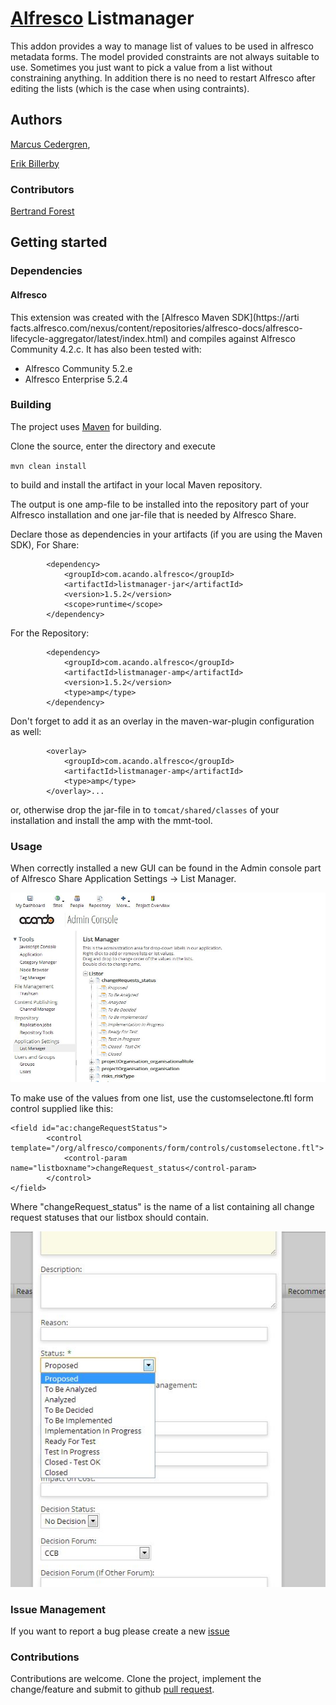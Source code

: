 # [Alfresco](http://www.alfresco.com) Listmanager
This addon provides a way to manage list of values to be used in alfresco metadata forms. The model provided constraints are not 
always suitable to use. Sometimes you just want to pick a value from a list without constraining anything. In addition there is no
need to restart Alfresco after editing the lists (which is the case when using contraints).

## Authors
[Marcus Cedergren](https://github.com/masse),

[Erik Billerby](https://github.com/billerby) 

### Contributors
[Bertrand Forest](https://github.com/bforest)

## Getting started

### Dependencies

#### Alfresco

This extension was created with the [Alfresco Maven SDK](https://arti
facts.alfresco.com/nexus/content/repositories/alfresco-docs/alfresco-lifecycle-aggregator/latest/index.html) and compiles against Alfresco Community 4.2.c. It has also been tested with:

* Alfresco Community 5.2.e
* Alfresco Enterprise 5.2.4

### Building

The project uses [Maven](http://maven.apache.org) for building.

Clone the source, enter the directory and execute

`mvn clean install`

to build and install the artifact in your local Maven repository.

The output is one amp-file to be installed into the repository part of your Alfresco installation and one jar-file that is needed by Alfresco Share.

Declare those as dependencies in your artifacts (if you are using the Maven SDK), 
For Share:
```
		<dependency>
		    <groupId>com.acando.alfresco</groupId>
		    <artifactId>listmanager-jar</artifactId>
		    <version>1.5.2</version>
		    <scope>runtime</scope>
		</dependency>
```
For the Repository:
```
 		<dependency>
 		    <groupId>com.acando.alfresco</groupId>
 		    <artifactId>listmanager-amp</artifactId>
 		    <version>1.5.2</version>
 		    <type>amp</type>
 		</dependency>
```
Don't forget to add it as an overlay in the maven-war-plugin configuration as well:
```...
        <overlay>
            <groupId>com.acando.alfresco</groupId>
			<artifactId>listmanager-amp</artifactId>
            <type>amp</type>
        </overlay>...
```
or, otherwise drop the jar-file in to ```tomcat/shared/classes``` of your installation and install the amp with the mmt-tool.

### Usage

When correctly installed a new GUI can be found in the Admin console part of Alfresco Share Application Settings -> List Manager.

![Screenshot](/images/screenshot_listmanager.jpg "Screenshot")

To make use of the values from one list, use the customselectone.ftl form control supplied like this:

```					
<field id="ac:changeRequestStatus">
		<control template="/org/alfresco/components/form/controls/customselectone.ftl">
			<control-param name="listboxname">changeRequest_status</control-param>
		</control>                   
</field>
```
Where "changeRequest_status" is the name of a list containing all change request statuses that our listbox should contain.

![Screenshot](/images/screenshot_crlist.jpg "Screenshot")


### Issue Management
If you want to report a bug please create a new [issue](https://github.com/Redpill-Linpro/alfresco-listmanager/issues)

### Contributions
Contributions are welcome. Clone the project, implement the change/feature and submit to github [pull request](https://github.com/Redpill-Linpro/alfresco-listmanager/pulls).

